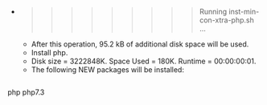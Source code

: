 * >>>>>>>>> Running inst-min-con-xtra-php.sh ...
  * After this operation, 95.2 kB of additional disk space will be used.
  * Install php.
  * Disk size = 3222848K. Space Used = 180K. Runtime = 00:00:00:01.
  * The following NEW packages will be installed:
  ```bash
php php7.3
  ```
